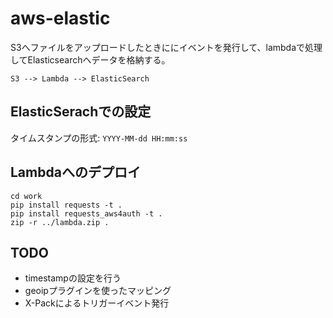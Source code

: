 # aws-elastic

S3へファイルをアップロードしたときににイベントを発行して、lambdaで処理してElasticsearchへデータを格納する。

```
S3 --> Lambda --> ElasticSearch 
```

## ElasticSerachでの設定

タイムスタンプの形式: `YYYY-MM-dd HH:mm:ss`

## Lambdaへのデプロイ

```
cd work
pip install requests -t .
pip install requests_aws4auth -t .
zip -r ../lambda.zip .
```

## TODO

- timestampの設定を行う
- geoipプラグインを使ったマッピング
- X-Packによるトリガーイベント発行

